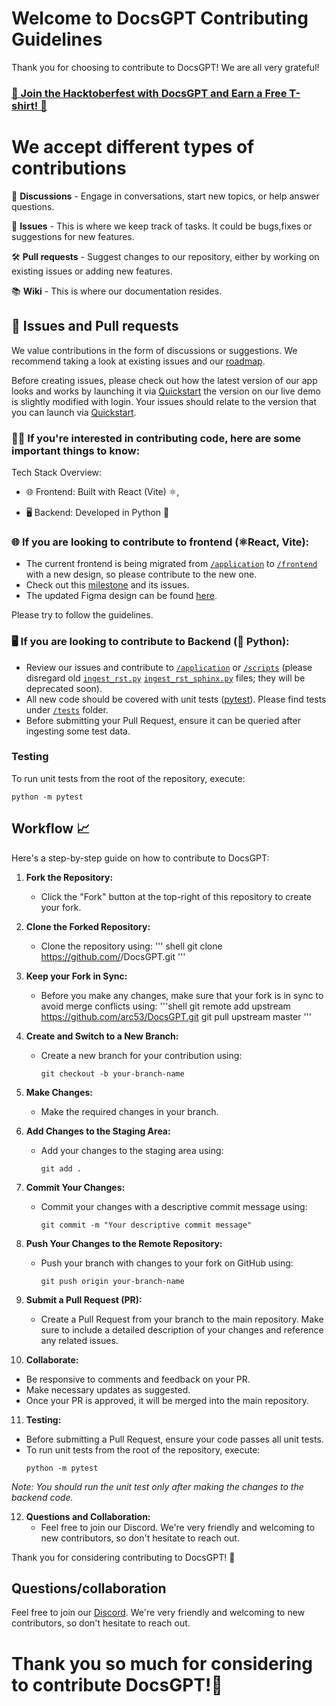 # Welcome to DocsGPT Contributing Guidelines

Thank you for choosing to contribute to DocsGPT! We are all very grateful! 

### [🎉 Join the Hacktoberfest with DocsGPT and Earn a Free T-shirt! 🎉](https://github.com/arc53/DocsGPT/blob/main/HACKTOBERFEST.md)

# We accept different types of contributions

📣 **Discussions** - Engage in conversations, start new topics, or help answer questions.

🐞 **Issues** - This is where we keep track of tasks. It could be bugs,fixes or suggestions for new features.

🛠️ **Pull requests** - Suggest changes to our repository, either by working on existing issues or adding new features.

📚 **Wiki** - This is where our documentation resides.


## 🐞 Issues and Pull requests

We value contributions in the form of discussions or suggestions. We recommend taking a look at existing issues and our [roadmap](https://github.com/orgs/arc53/projects/2).

Before creating issues, please check out how the latest version of our app looks and works by launching it via [Quickstart](https://github.com/arc53/DocsGPT#quickstart) the version on our live demo is slightly modified with login. Your issues should relate to the version that you can launch via [Quickstart](https://github.com/arc53/DocsGPT#quickstart).

### 👨‍💻 If you're interested in contributing code, here are some important things to know:

Tech Stack Overview:

- 🌐 Frontend: Built with React (Vite) ⚛️,

- 🖥 Backend: Developed in Python 🐍

### 🌐 If you are looking to contribute to frontend (⚛️React, Vite):

- The current frontend is being migrated from [`/application`](https://github.com/arc53/DocsGPT/tree/main/application) to [`/frontend`](https://github.com/arc53/DocsGPT/tree/main/frontend) with a new design, so please contribute to the new one.
- Check out this [milestone](https://github.com/arc53/DocsGPT/milestone/1) and its issues.
- The updated Figma design can be found [here](https://www.figma.com/file/OXLtrl1EAy885to6S69554/DocsGPT?node-id=0%3A1&t=hjWVuxRg9yi5YkJ9-1).

Please try to follow the guidelines.

### 🖥 If you are looking to contribute to Backend (🐍 Python):

- Review our issues and contribute to [`/application`](https://github.com/arc53/DocsGPT/tree/main/application) or [`/scripts`](https://github.com/arc53/DocsGPT/tree/main/scripts) (please disregard old [`ingest_rst.py`](https://github.com/arc53/DocsGPT/blob/main/scripts/old/ingest_rst.py) [`ingest_rst_sphinx.py`](https://github.com/arc53/DocsGPT/blob/main/scripts/old/ingest_rst_sphinx.py) files; they will be deprecated soon).
- All new code should be covered with unit tests ([pytest](https://github.com/pytest-dev/pytest)). Please find tests under [`/tests`](https://github.com/arc53/DocsGPT/tree/main/tests) folder.
- Before submitting your Pull Request, ensure it can be queried after ingesting some test data.
  
### Testing

To run unit tests from the root of the repository, execute:
```
python -m pytest
```

## Workflow 📈

Here's a step-by-step guide on how to contribute to DocsGPT:

1. **Fork the Repository:**
   - Click the "Fork" button at the top-right of this repository to create your fork.

2. **Clone the Forked Repository:**
   - Clone the repository using:
      ''' shell
      git clone https://github.com/<your-github-username>/DocsGPT.git
      '''

3. **Keep your Fork in Sync:**
   - Before you make any changes, make sure that your fork is in sync to avoid merge conflicts using:
   '''shell
   git remote add upstream https://github.com/arc53/DocsGPT.git
   git pull upstream master
   '''

4. **Create and Switch to a New Branch:**
   - Create a new branch for your contribution using:
     ```shell
     git checkout -b your-branch-name
     ```

5. **Make Changes:**
   - Make the required changes in your branch.

6. **Add Changes to the Staging Area:**
   - Add your changes to the staging area using:
     ```shell
     git add .
     ```

7. **Commit Your Changes:**
   - Commit your changes with a descriptive commit message using:
     ```shell
     git commit -m "Your descriptive commit message"
     ```

8. **Push Your Changes to the Remote Repository:**
   - Push your branch with changes to your fork on GitHub using:
     ```shell
     git push origin your-branch-name
     ```

9. **Submit a Pull Request (PR):**
   - Create a Pull Request from your branch to the main repository. Make sure to include a detailed description of your changes and reference any related issues.

10. **Collaborate:**
   - Be responsive to comments and feedback on your PR.
   - Make necessary updates as suggested.
   - Once your PR is approved, it will be merged into the main repository.

11. **Testing:**
   - Before submitting a Pull Request, ensure your code passes all unit tests.
   - To run unit tests from the root of the repository, execute:
     ```shell
     python -m pytest
     ```

*Note: You should run the unit test only after making the changes to the backend code.*

12. **Questions and Collaboration:**
    - Feel free to join our Discord. We're very friendly and welcoming to new contributors, so don't hesitate to reach out.

Thank you for considering contributing to DocsGPT! 🙏

## Questions/collaboration
Feel free to join our [Discord](https://discord.gg/n5BX8dh8rU). We're very friendly and welcoming to new contributors, so don't hesitate to reach out.
# Thank you so much for considering to contribute DocsGPT!🙏
